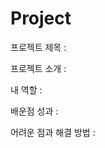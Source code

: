 # Project

프로젝트 제목         : 

프로젝트 소개         : 

내 역할               :

배운점 성과           :

어려운 점과 해결 방법 : 
